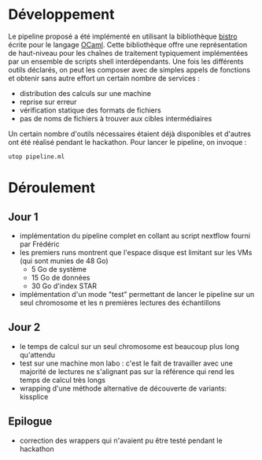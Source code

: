 # Développement

Le pipeline proposé a été implémenté en utilisant la bibliothèque
[bistro](https://github.com/pveber/bistro) écrite pour le langage
[OCaml](http://ocaml.org/). Cette bibliothèque offre une
représentation de haut-niveau pour les chaînes de traitement
typiquement implémentées par un ensemble de scripts shell
interdépendants. Une fois les différents outils déclarés, on peut les
composer avec de simples appels de fonctions et obtenir sans autre
effort un certain nombre de services :
- distribution des calculs sur une machine
- reprise sur erreur
- vérification statique des formats de fichiers
- pas de noms de fichiers à trouver aux cibles intermédiaires

Un certain nombre d'outils nécessaires étaient déjà disponibles et
d'autres ont été réalisé pendant le hackathon. Pour lancer le
pipeline, on invoque :
```
utop pipeline.ml
```


# Déroulement

## Jour 1

- implémentation du pipeline complet en collant au script nextflow
  fourni par Frédéric
- les premiers runs montrent que l'espace disque est limitant sur les
  VMs (qui sont munies de 48 Go)
  - 5 Go de système
  - 15 Go de données
  - 30 Go d'index STAR
- implémentation d'un mode "test" permettant de lancer le pipeline sur
  un seul chromosome et les n premières lectures des échantillons


## Jour 2

- le temps de calcul sur un seul chromosome est beaucoup plus long
  qu'attendu
- test sur une machine mon labo : c'est le fait de travailler avec une
  majorité de lectures ne s'alignant pas sur la référence qui rend les
  temps de calcul très longs
- wrapping d'une méthode alternative de découverte de variants:
  kissplice

## Epilogue

- correction des wrappers qui n'avaient pu être testé pendant le hackathon

